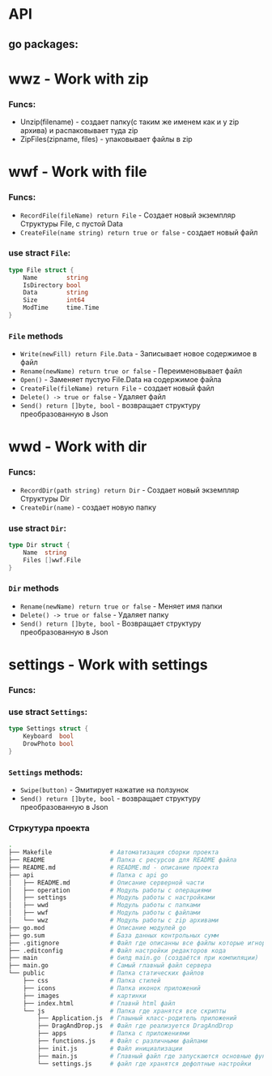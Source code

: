 # API

## go packages:

# wwz - Work with zip

### Funcs:
* Unzip(filename) - создает папку(с таким же именем как и у zip архива) и распаковывает туда zip
* ZipFiles(zipname, files) - упаковывает файлы в zip

# wwf - Work with file

### Funcs:
* `RecordFile(fileName) return File` - Создает новый экземпляр Структуры File, с пустой Data
* `CreateFile(name string) return true or false` - создает новый файл

### use stract `File`:
```go
type File struct {
	Name        string
	IsDirectory bool
	Data        string
	Size        int64
	ModTime     time.Time
}
```
### `File` methods
* `Write(newFill) return File.Data` - Записывает новое содержимое в файл 
* `Rename(newName) return true or false` - Переименовывает файл
* `Open()` - Заменяет пустую File.Data на содержимое файла 
*	`CreateFile(fileName) return File` - создает новый файл
* `Delete() -> true or false` - Удаляет файл
* `Send() return []byte, bool` - возвращает структуру преобразованную в Json

# wwd - Work with dir

### Funcs:
* `RecordDir(path string) return Dir` - Создает новый экземпляр Структуры Dir
* `CreateDir(name)` - создает новую папку

### use stract `Dir`:
```go
type Dir struct {
	Name  string
	Files []wwf.File
}
```
### `Dir` methods
* `Rename(newName) return true or false` - Меняет имя папки
* `Delete() -> true or false` - Удаляет папку
* `Send() return []byte, bool` - Возвращает структуру преобразованную в Json

# settings - Work with settings
### Funcs:
### use stract `Settings`:
```go
type Settings struct {
	Keyboard  bool
	DrowPhoto bool
}
```
### `Settings` methods:
* `Swipe(button)` - Эмитирует нажатие на ползунок
* `Send() return []byte, bool` - возвращает структуру преобразованную в Json


### Стркутура проекта

```sh
.
├── Makefile                # Автоматизация сборки проекта
├── README                  # Папка с ресурсов для README файла
├── README.md               # README.md - описание проекта
├── api                     # Папка с api go
│   ├── README.md           # Описание серверной части
│   ├── operation           # Модуль работы с операциями 
│   ├── settings            # Модуль работы с настройками
│   ├── wwd                 # Модуль работы с папками
│   ├── wwf                 # Модуль работы с файлами
│   └── wwz                 # Модуль работы с zip архивами
├── go.mod                  # Описание модулей go
├── go.sum                  # База данных контрольных сумм
├── .gitignore              # Файл где описанны все файлы которые игнорируются git
├── .editconfig             # Файл настройки редакторов кода
├── main                    # билд main.go (создаётся при компиляции)
├── main.go                 # Самый главный файл сервера
└── public                  # Папка статических файлов
    ├── css                 # Папка стилей
    ├── icons               # Папка иконок приложений
    ├── images              # картинки
    ├── index.html          # Главнй html файл
    └── js                  # Папка где хранятся все скрипты 
        ├── Application.js  # Глаыный класс-родитель приложений
        ├── DragAndDrop.js  # Файл где реализуется DragAndDrop
        ├── apps            # Папка с приложениями
        ├── functions.js    # Файл с различными файлами
        ├── init.js         # Файл инициализации
        ├── main.js         # Главный файл где запускаются основные функции 
        └── settings.js     # файл где хранятся дефолтные настройки
```
